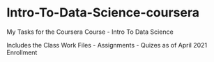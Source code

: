 # Intro-To-Data-Science-coursera

My Tasks for the Coursera Course - Intro To Data Science

Includes the Class Work Files - Assignments - Quizes as of April 2021 Enrollment
